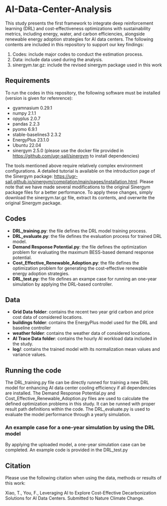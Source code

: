# AI-Data-Center-Analysis
This study presents the first framework to integrate deep reinforcement learning (DRL) and cost-effectiveness optimizations with sustainability metrics, including energy, water, and carbon efficiencies, alongside renewable energy adoption strategies for AI data centers. The following contents are included in this repository to support our key findings:
1. Codes: include major codes to conduct the estimation process.
2. Data: include data used during the analysis.
3. sinergym.tar.gz: include the revised sinergym package used in this work

## Requirements
To run the codes in this repository, the following software must be installed (version is given for refenrence):
- gyamnasium 0.29.1
- numpy 2.1.1
- opyplus 2.0.7
- pandas 2.2.3
- pyomo 6.9.1
- stable-baselines3 2.3.2
- EnergyPlus 23.1.0
- Ubuntu 22.04
- sinergym 2.5.0 (please use the docker file provided in https://github.com/ugr-sail/sinergym to install dependencies)

The tools mentioned above require relatively complex environment configurations. A detailed tutorial is available on the introduction page of the Sinergym package: https://ugr-sail.github.io/sinergym/compilation/main/pages/installation.html. Please note that we have made several modifications to the original Sinergym package files for a better performance. To apply these changes, simply download the sinergym.tar.gz file, extract its contents, and overwrite the original Sinergym package.

## Codes
- **DRL_training.py**: the file defines the DRL model training process.
- **DRL_evaluate.py**: the file defines the evaluation process for trained DRL model.
- **Demand Response Potential.py**: the file defines the optimization problem for evaluating the maximum BESS-based demand response potential.
- **Cost_Effective_Renewable_Adoption.py**: the file defines the optimization problem for generating the cost-effective renewable energy adoption strategies.
- **DRL_test.py**: the file defines an exampe case for running an one-year simulation by applying the DRL-based controller.

## Data
- **Grid Data folder**: contains the recent two year grid carbon and price cost data of considered locations.
- **buildings folder**: contains the EnergyPlus model used for the DRL and baseline controller
- **weather folder**: contains the weather data of considered locations.
- **AI Trace Data folder**: contains the hourly AI workload data included in the study.
- **log/**: contains the trained model with its normalization mean values and variance values.

## Running the code
The DRL_training.py file can be directly runned for training a new DRL model for enhancing AI data center cooling efficiency if all dependencies are installed. The Demand Response Potential.py and Cost_Effective_Renewable_Adoption.py files are used to calculate the defined optimization problems in this study. It can be runned with proper result path definitions within the code. The DRL_evaluate.py is used to evaluate the model performance through a yearly simulation.
### An example case for a one-year simulation by using the DRL model
By applying the uploaded model, a one-year simulation case can be completed. An example code is provided in the DRL_test.py

## Citation
Please use the following citation when using the data, methods or results of this work:

Xiao, T., You, F., Leveraging AI to Explore Cost-Effective Decarbonization Solutions for AI Data Centers. Submitted to Nature Climate Change.



